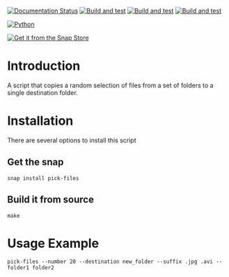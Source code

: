 [![Documentation Status](https://readthedocs.org/projects/filechooser/badge/?version=latest)](https://filechooser.readthedocs.io/en/latest/?badge=latest)
[![Build and test](https://github.com/nicolasbock/filechooser/actions/workflows/python-package.yaml/badge.svg)](https://github.com/nicolasbock/filechooser/actions/workflows/python-package.yaml)
[![Build and test](https://github.com/nicolasbock/filechooser/actions/workflows/go-package.yaml/badge.svg)](https://github.com/nicolasbock/filechooser/actions/workflows/go-package.yaml)
[![Build and test](https://github.com/nicolasbock/filechooser/actions/workflows/snap-package.yaml/badge.svg)](https://github.com/nicolasbock/filechooser/actions/workflows/snap-package.yaml)

[![Python](https://badge.fury.io/py/filechooser.svg)](https://badge.fury.io/py/filechooser)

[![Get it from the Snap Store](https://snapcraft.io/static/images/badges/en/snap-store-black.svg)](https://snapcraft.io/pick-files)

# Introduction

A script that copies a random selection of files from a set of folders
to a single destination folder.

# Installation

There are several options to install this script

## Get the snap

```console
snap install pick-files
```

## Build it from source

```console
make
```

# Usage Example

```console
pick-files --number 20 --destination new_folder --suffix .jpg .avi -- folder1 folder2
```
